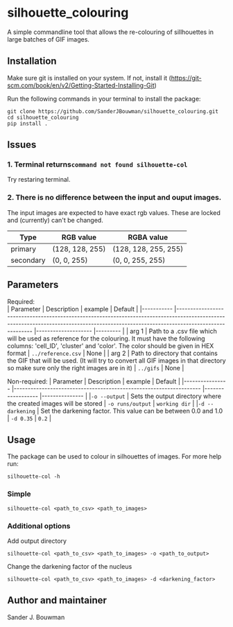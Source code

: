 # silhouette_colouring
A simple commandline tool that allows the re-colouring of sillhouettes in large batches of GIF images.

## Installation

Make sure git is installed on your system. If not, install it (https://git-scm.com/book/en/v2/Getting-Started-Installing-Git)

Run the following commands in your terminal to install the package:
```shell 
git clone https://github.com/SanderJBouwman/silhouette_colouring.git
cd silhouette_colouring
pip install .
```

## Issues 
### 1. Terminal returns`command not found silhouette-col`
Try restaring terminal.  

### 2. There is no difference between the input and ouput images. 
The input images are expected to have exact rgb values. These are locked and (currently) can't be changed.  

| Type      	| RGB value        	| RGBA value          	|
|-----------	|-----------------	|----------------------	|
| primary   	| (128, 128, 255) 	| (128, 128, 255, 255) 	|
| secondary 	| (0, 0, 255)     	| (0, 0, 255, 255)     	|

## Parameters 
Required:  
| Parameter 	| Description                                                                                                                                                                          	| example            	| Default 	|
|-----------	|--------------------------------------------------------------------------------------------------------------------------------------------------------------------------------------	|--------------------	|---------	|
| arg 1     	| Path to a .csv file which will be used as reference for the colouring. It must have the following columns: 'cell_ID', 'cluster' and 'color'. The color should be given in HEX format 	| `../reference.csv` 	| None    	|
| arg 2     	| Path to directory that contains the GIF that will be used. (It will try to convert all GIF images in that directory so make sure only the right images are in it)                     	| `../gifs`          	| None    	|

Non-required:
| Parameter      	| Description                                                       	| example          	| Default       	|
|----------------	|-------------------------------------------------------------------	|------------------	|---------------	|
|`-o --output`    | Sets the output directory where the created images will be stored 	| `-o runs/output` 	| `working dir` 	|
|`-d --darkening` | Set the darkening factor. This value can be between 0.0 and 1.0   	| `-d 0.35`        	| `0.2`         	|


## Usage
The package can be used to colour in silhouettes of images.
For more help run: 
```shell
silhouette-col -h
```

### Simple  
```shell
silhouette-col <path_to_csv> <path_to_images>
```

### Additional options 
Add output directory
```shell
silhouette-col <path_to_csv> <path_to_images> -o <path_to_output>
```

Change the darkening factor of the nucleus
```shell
silhouette-col <path_to_csv> <path_to_images> -d <darkening_factor>
```

## Author and maintainer
Sander J. Bouwman

